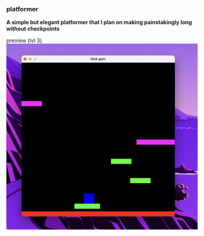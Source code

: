 ### platformer

**A simple but elegant platformer that I plan on making painstakingly long without checkpoints**  

preview (lvl 3)  
![](preview.png)
